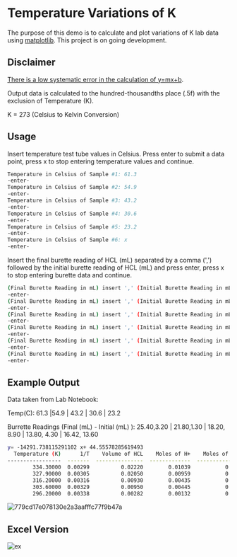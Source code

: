 # Temperature Variations of K

The purpose of this demo is to calculate and plot variations of K lab data using [matplotlib](https://matplotlib.org/). This project is on going development.

## Disclaimer
[There is a low systematic error in the calculation of y=mx+b](https://github.com/RomainUCF/Temperature-Variations-of-K-Plot/issues/1).

Output data is calculated to the hundred-thousandths place (.5f) with the exclusion of Temperature (K).

K = 273 (Celsius to Kelvin Conversion)

## Usage

Insert temperature test tube values in Celsius. Press enter to submit a data point, press x to stop entering temperature values and continue.
```bash
Temperature in Celsius of Sample #1: 61.3
-enter-
Temperature in Celsius of Sample #2: 54.9
-enter-
Temperature in Celsius of Sample #3: 43.2
-enter-
Temperature in Celsius of Sample #4: 30.6
-enter-
Temperature in Celsius of Sample #5: 23.2
-enter-
Temperature in Celsius of Sample #6: x
-enter-
```
Insert the final burette reading of HCL (mL) separated by a comma (',') followed by the initial burette reading of HCL (mL) and press enter, press x to stop entering burette data and continue. 

```bash
(Final Burette Reading in mL) insert ',' (Initial Burette Reading in mL) for Sample #1: 25.40,3.20
-enter-
(Final Burette Reading in mL) insert ',' (Initial Burette Reading in mL) for Sample #1: 21.8,1.30
-enter-
(Final Burette Reading in mL) insert ',' (Initial Burette Reading in mL) for Sample #3: 18.20,8.90
-enter-
(Final Burette Reading in mL) insert ',' (Initial Burette Reading in mL) for Sample #4: 13.80,4.30
-enter-
(Final Burette Reading in mL) insert ',' (Initial Burette Reading in mL) for Sample #5: 16.42,13.60
-enter-
(Final Burette Reading in mL) insert ',' (Initial Burette Reading in mL) for Sample #6: x
-enter-
```
## Example Output

Data taken from Lab Notebook:

Temp(C): 61.3 |54.9 | 43.2 | 30.6 | 23.2

Burrette Readings (Final (mL) - Initial (mL) ): 25.40,3.20 | 21.80,1.30 | 18.20, 8.90 | 13.80, 4.30 | 16.42, 13.60
```bash
y= -14291.738115291102 x+ 44.55578285619493
  Temperature (K)      1/T    Volume of HCL    Moles of H+    Moles of Borax    Molarity of Borax    Natural Log of Borax    3 Natural Log of Borax    Natural Log of Equilibrium Expression
-----------------  -------  ---------------  -------------  ----------------  -------------------  ----------------------  ------------------------  ---------------------------------------
        334.30000  0.00299          0.02220        0.01039           0.00519              1.03896                 0.03822                   0.11466                                  1.50095
        327.90000  0.00305          0.02050        0.00959           0.00480              0.95940                -0.04145                  -0.12434                                  1.26195
        316.20000  0.00316          0.00930        0.00435           0.00218              0.43524                -0.83186                  -2.49557                                 -1.10928
        303.60000  0.00329          0.00950        0.00445           0.00222              0.44460                -0.81058                  -2.43174                                 -1.04545
        296.20000  0.00338          0.00282        0.00132           0.00066              0.13198                -2.02514                  -6.07541                                 -4.68911

```
![779cd17e078130e2a3aafffc77f9b47a](https://user-images.githubusercontent.com/63273069/110224542-9a1c0600-7eaa-11eb-9336-0a03ca6e3f98.png)

## Excel Version
![ex](https://user-images.githubusercontent.com/63273069/110224769-85d90880-7eac-11eb-9771-e639bf82df5f.png)





